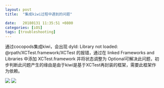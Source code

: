 ```yaml
---
layout: post
title:  "集成kiwi过程中遇到的问题"

date:   20180131 11:35:51 +0800
categories: [iOS]
tags: [troubleshooting]
---
```



通过cocopods集成kiwi，会出现  dyld: Library not loaded: @rpath/XCTest.framework/XCTest  的报错，通过在  linked Frameworks and Libraries 中添加 XCTest.framework 并将状态调整为 Optional可解决此问题，初步判断此问题产生的缘由是由于kiwi是基于XCTest再封装的框架，需要此框架作为依赖。

<img src="https://upload-images.jianshu.io/upload_images/6168745-d6f7788e1e10ef9e.png?imageMogr2/auto-orient/strip|imageView2/2/w/1200/format/webp">
<img src="https://upload-images.jianshu.io/upload_images/6168745-1eb4375b4cf0e68e.png?imageMogr2/auto-orient/strip|imageView2/2/w/1200/format/webp">